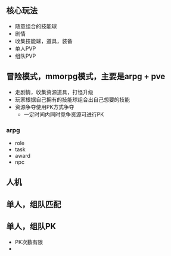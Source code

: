 ## 核心玩法
- 随意组合的技能球
- 剧情
- 收集技能球，道具，装备
- 单人PVP
- 组队PVP

## 冒险模式，mmorpg模式，主要是arpg + pve
- 走剧情，收集资源道具，打怪升级
- 玩家根据自己拥有的技能球组合出自己想要的技能
- 资源争夺使用PK方式争夺
    - 一定时间内同时竞争资源可进行PK

### arpg
- role
- task
- award
- npc

## 人机

## 单人，组队匹配

## 单人，组队PK
- PK次数有限
- 